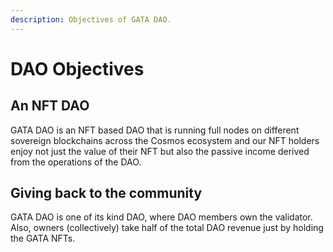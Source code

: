 ```yaml
---
description: Objectives of GATA DAO.
---
```


# DAO Objectives

## An NFT DAO

GATA DAO is an NFT based DAO that is running full nodes on different sovereign blockchains across the Cosmos ecosystem and our NFT holders enjoy not just the value of their NFT but also the passive income derived from the operations of the DAO.

## Giving back to the community

GATA DAO is one of its kind DAO, where DAO members own the validator. Also, owners (collectively) take half of the total DAO revenue just by holding the GATA NFTs.
